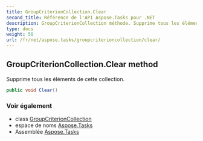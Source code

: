 ```yaml
---
title: GroupCriterionCollection.Clear
second_title: Référence de l'API Aspose.Tasks pour .NET
description: GroupCriterionCollection méthode. Supprime tous les éléments de cette collection.
type: docs
weight: 50
url: /fr/net/aspose.tasks/groupcriterioncollection/clear/
---
```

## GroupCriterionCollection.Clear method

Supprime tous les éléments de cette collection.

```csharp
public void Clear()
```

### Voir également

* class [GroupCriterionCollection](../)
* espace de noms [Aspose.Tasks](../../groupcriterioncollection/)
* Assemblée [Aspose.Tasks](../../../)


